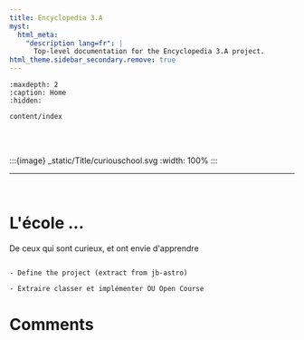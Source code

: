 ```yaml
---
title: Encyclopedia 3.A
myst:
  html_meta:
    "description lang=fr": |
      Top-level documentation for the Encyclopedia 3.A project.
html_theme.sidebar_secondary.remove: true
---
```


```{toctree}
:maxdepth: 2
:caption: Home
:hidden:

content/index
```

<!--Start of Tawk.to Script-->
<script type="text/javascript">
var Tawk_API=Tawk_API||{}, Tawk_LoadStart=new Date();
(function(){
var s1=document.createElement("script"),s0=document.getElementsByTagName("script")[0];
s1.async=true;
s1.src='https://embed.tawk.to/63da4028c2f1ac1e2030c5e3/1go68l7fv';
s1.charset='UTF-8';
s1.setAttribute('crossorigin','*');
s0.parentNode.insertBefore(s1,s0);
})();
</script>
<!--End of Tawk.to Script-->


<br>
<br>

:::{image} _static/Title/curiouschool.svg
:width: 100%
:::

***


<br>


# L'école ...

<p class="emphase">De ceux qui sont curieux, et ont envie d'apprendre</p>

```{note}

- Define the project (extract from jb-astro)

- Extraire classer et implémenter OU Open Course

```



<h1> Comments </h1>


<script src="https://utteranc.es/client.js"
        repo="Deugz/sp-Education_Journey"
        issue-term="pathname"
        theme="github-light"
        crossorigin="anonymous"
        async>
</script>





